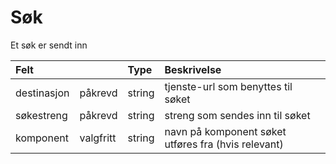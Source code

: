 # Søk

Et søk er sendt inn

| Felt                  |           | Type   | Beskrivelse                                         |
|:----------------------|:----------|:-------|:----------------------------------------------------|
| destinasjon | påkrevd   | string | tjenste-url som benyttes til søket                  |
| søkestreng  | påkrevd   | string | streng som sendes inn til søket                     |
| komponent   | valgfritt | string | navn på komponent søket utføres fra (hvis relevant) |